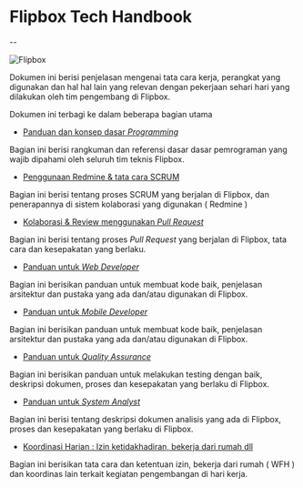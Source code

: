 # Flipbox Tech Handbook
--

![Flipbox](https://puu.sh/xvxN7/17e722b4f6.png)

Dokumen ini berisi penjelasan mengenai tata cara kerja, perangkat yang digunakan dan hal hal lain yang relevan dengan pekerjaan sehari hari yang dilakukan oleh tim pengembang di Flipbox. 

Dokumen ini terbagi ke dalam beberapa bagian utama

- [Panduan dan konsep dasar _Programming_](https://github.com/flipboxstudio/tech-handbook/blob/develop/programming-concepts.md)

Bagian ini berisi rangkuman dan referensi dasar dasar pemrograman yang wajib dipahami oleh seluruh tim teknis Flipbox.

- [Penggunaan Redmine & tata cara SCRUM](https://github.com/flipboxstudio/tech-handbook/blob/develop/redmine-scrum.md)

Bagian ini berisi tentang proses SCRUM yang berjalan di Flipbox, dan penerapannya di sistem kolaborasi yang digunakan ( Redmine )

- [Kolaborasi & Review menggunakan _Pull Request_](https://github.com/flipboxstudio/tech-handbook/blob/develop/pull-request-workflow.md)

Bagian ini berisi tentang proses _Pull Request_ yang berjalan di Flipbox, tata cara dan kesepakatan yang berlaku.

- [Panduan untuk _Web Developer_](https://github.com/flipboxstudio/tech-handbook/blob/develop/web-development.md)

Bagian ini berisikan panduan untuk membuat kode baik, penjelasan arsitektur dan pustaka yang ada dan/atau digunakan di Flipbox.

- [Panduan untuk _Mobile Developer_](https://github.com/flipboxstudio/tech-handbook/blob/develop/mobile-development.md)

Bagian ini berisikan panduan untuk membuat kode baik, penjelasan arsitektur dan pustaka yang ada dan/atau digunakan di Flipbox.

- [Panduan untuk _Quality Assurance_](https://github.com/flipboxstudio/tech-handbook/blob/develop/quality-assurance.md)

Bagian ini berisikan panduan untuk melakukan testing dengan baik, deskripsi dokumen, proses dan kesepakatan yang berlaku di Flipbox.

- [Panduan untuk _System Analyst_](https://github.com/flipboxstudio/tech-handbook/blob/develop/software-analysis.md)

Bagian ini berisi tentang deskripsi dokumen analisis yang ada di Flipbox, proses dan kesepakatan yang berlaku di Flipbox.

- [Koordinasi Harian : Izin ketidakhadiran, bekerja dari rumah dll](https://github.com/flipboxstudio/tech-handbook/blob/develop/daily-coordination.md)

Bagian ini berisikan tata cara dan ketentuan izin, bekerja dari rumah ( WFH ) dan koordinas lain terkait kegiatan pengembangan di hari kerja.